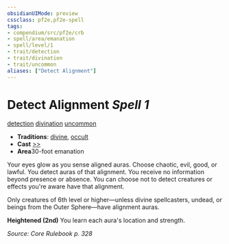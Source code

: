 ```yaml
---
obsidianUIMode: preview
cssclass: pf2e,pf2e-spell
tags:
- compendium/src/pf2e/crb
- spell/area/emanation
- spell/level/1
- trait/detection
- trait/divination
- trait/uncommon
aliases: ["Detect Alignment"]
---
```

# Detect Alignment *Spell 1*   
[detection](../../rules/traits/detection.md)  [divination](../../rules/traits/divination.md)  [uncommon](../../rules/traits/uncommon.md)  

- **Traditions**: [divine](../../rules/traits/divine.md), [occult](../../rules/traits/occult.md)
- **Cast** [>>](../../rules/core-rulebook/chapter-9-playing-the-game.md#Actions "Two-Action") 
- **Area**30-foot emanation

Your eyes glow as you sense aligned auras. Choose chaotic, evil, good, or lawful. You detect auras of that alignment. You receive no information beyond presence or absence. You can choose not to detect creatures or effects you're aware have that alignment.

Only creatures of 6th level or higher—unless divine spellcasters, undead, or beings from the Outer Sphere—have alignment auras.

**Heightened (2nd)** You learn each aura's location and strength.

*Source: Core Rulebook p. 328*
